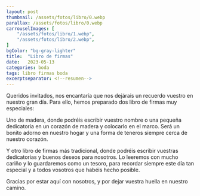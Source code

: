 ```yaml
---
layout: post
thumbnail: /assets/fotos/libro/0.webp
parallax: /assets/fotos/libro/0.webp
carrouselImages: [
	"/assets/fotos/libro/1.webp",
	"/assets/fotos/libro/2.webp",
]
bgColor: "bg-gray-lighter"
title:  "Libro de firmas"
date:   2023-05-13
categories: boda
tags: libro firmas boda
excerptseparator: <!--resumen-->
---
```


Queridos invitados, nos encantaría que nos dejárais un recuerdo vuestro en nuestro gran día. Para ello, hemos preparado dos libro de firmas muy especiales:

Uno de madera, donde podréis escribir vuestro nombre o una pequeña dedicatoria en un corazón de madera y colocarlo en el marco. Será un bonito adorno en nuestro hogar y una forma de teneros siempre cerca de nuestro corazón.

Y otro libro de firmas más tradicional, donde podréis escribir vuestras dedicatorias y buenos deseos para nosotros. Lo leeremos con mucho cariño y lo guardaremos como un tesoro, para recordar siempre este día tan especial y a todos vosotros que habéis hecho posible.

Gracias por estar aquí con nosotros, y por dejar vuestra huella en nuestro camino.
